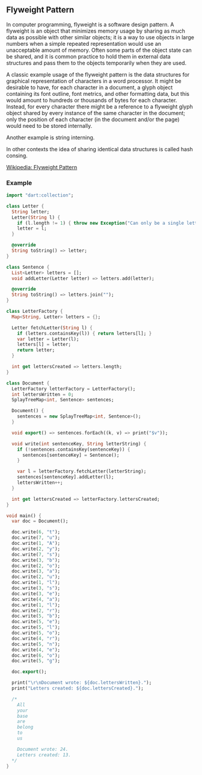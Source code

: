 ## Flyweight Pattern

In computer programming, flyweight is a software design pattern. A flyweight is an object that minimizes memory usage by sharing as much data as possible with other similar objects; it is a way to use objects in large numbers when a simple repeated representation would use an unacceptable amount of memory. Often some parts of the object state can be shared, and it is common practice to hold them in external data structures and pass them to the objects temporarily when they are used.

A classic example usage of the flyweight pattern is the data structures for graphical representation of characters in a word processor. It might be desirable to have, for each character in a document, a glyph object containing its font outline, font metrics, and other formatting data, but this would amount to hundreds or thousands of bytes for each character. Instead, for every character there might be a reference to a flyweight glyph object shared by every instance of the same character in the document; only the position of each character (in the document and/or the page) would need to be stored internally.

Another example is string interning.

In other contexts the idea of sharing identical data structures is called hash consing.

[Wikipedia: Flyweight Pattern](https://en.wikipedia.org/wiki/Flyweight_pattern)

### Example

```dart
import "dart:collection";

class Letter {
  String letter;
  Letter(String l) {
    if (l.length != 1) { throw new Exception("Can only be a single letter"); }
    letter = l;
  }

  @override
  String toString() => letter;
}

class Sentence {
  List<Letter> letters = [];
  void addLetter(Letter letter) => letters.add(letter);

  @override
  String toString() => letters.join("");
}

class LetterFactory {
  Map<String, Letter> letters = {};

  Letter fetchLetter(String l) {
    if (letters.containsKey(l)) { return letters[l]; }
    var letter = Letter(l);
    letters[l] = letter;
    return letter;
  }

  int get lettersCreated => letters.length;
}

class Document {
  LetterFactory letterFactory = LetterFactory();
  int lettersWritten = 0;
  SplayTreeMap<int, Sentence> sentences;

  Document() {
    sentences = new SplayTreeMap<int, Sentence>();
  }

  void export() => sentences.forEach((k, v) => print("$v"));

  void write(int sentenceKey, String letterString) {
    if (!sentences.containsKey(sentenceKey)) {
      sentences[sentenceKey] = Sentence();
    }

    var l = letterFactory.fetchLetter(letterString);
    sentences[sentenceKey].addLetter(l);
    lettersWritten++;
  }

  int get lettersCreated => letterFactory.lettersCreated;
}

void main() {
  var doc = Document();

  doc.write(6, "t");
  doc.write(7, "u");
  doc.write(1, "A");
  doc.write(2, "y");
  doc.write(7, "s");
  doc.write(3, "b");
  doc.write(2, "o");
  doc.write(3, "a");
  doc.write(2, "u");
  doc.write(1, "l");
  doc.write(3, "s");
  doc.write(3, "e");
  doc.write(4, "a");
  doc.write(1, "l");
  doc.write(2, "r");
  doc.write(5, "b");
  doc.write(5, "e");
  doc.write(5, "l");
  doc.write(5, "o");
  doc.write(4, "r");
  doc.write(5, "n");
  doc.write(4, "e");
  doc.write(6, "o");
  doc.write(5, "g");

  doc.export();

  print("\r\nDocument wrote: ${doc.lettersWritten}.");
  print("Letters created: ${doc.lettersCreated}.");

  /*
    All
    your
    base
    are
    belong
    to
    us

    Document wrote: 24.
    Letters created: 13.
  */
}
```
